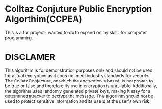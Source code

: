 # Colltaz Conjuture Public Encryption Algorthim(CCPEA)
This is a fun project i wanted to do to expand on my skills for computer programming.
# DISCLAMER
This algorithm is for demonstration purposes only and should not be used for actual encryption as it does not meet industry standards for security. The Collatz Conjecture, on which the encryption is based, is not proven to be true or false and therefore its use in encryption is unreliable. Additionally, the algorithm uses randomly generated private keys, making it easy for a determined attacker to decrypt the message. This algorithm should not be used to protect sensitive information and its use is at the user's own risk.
